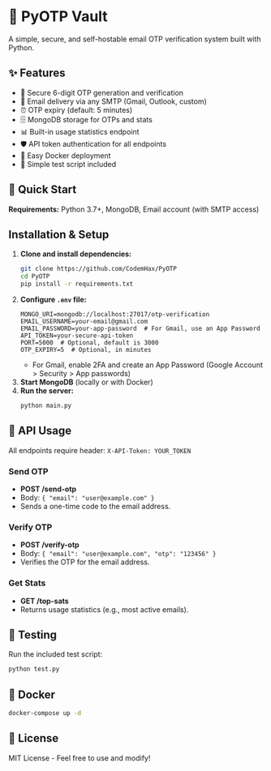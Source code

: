 # 🏰 PyOTP Vault

A simple, secure, and self-hostable email OTP verification system built with Python.

## ✨ Features

- 🔐 Secure 6-digit OTP generation and verification
- 📧 Email delivery via any SMTP (Gmail, Outlook, custom)
- ⏰ OTP expiry (default: 5 minutes)
- 🗄️ MongoDB storage for OTPs and stats
- 📊 Built-in usage statistics endpoint
- 🛡️ API token authentication for all endpoints
- 🐳 Easy Docker deployment
- 📝 Simple test script included

## 🚀 Quick Start

**Requirements:** Python 3.7+, MongoDB, Email account (with SMTP access)

## Installation & Setup

1. **Clone and install dependencies:**
   ```bash
   git clone https://github.com/CodemHax/PyOTP
   cd PyOTP
   pip install -r requirements.txt
   ```
2. **Configure `.env` file:**
   ```env
   MONGO_URI=mongodb://localhost:27017/otp-verification
   EMAIL_USERNAME=your-email@gmail.com
   EMAIL_PASSWORD=your-app-password  # For Gmail, use an App Password
   API_TOKEN=your-secure-api-token
   PORT=5000  # Optional, default is 3000
   OTP_EXPIRY=5  # Optional, in minutes
   ```
   - For Gmail, enable 2FA and create an App Password (Google Account > Security > App passwords)
3. **Start MongoDB** (locally or with Docker)
4. **Run the server:**
   ```bash
   python main.py
   ```

## 📡 API Usage

All endpoints require header: `X-API-Token: YOUR_TOKEN`

### Send OTP
- **POST /send-otp**
- Body: `{ "email": "user@example.com" }`
- Sends a one-time code to the email address.

### Verify OTP
- **POST /verify-otp**
- Body: `{ "email": "user@example.com", "otp": "123456" }`
- Verifies the OTP for the email address.

### Get Stats
- **GET /top-sats**
- Returns usage statistics (e.g., most active emails).

## 🧪 Testing

Run the included test script:
```bash
python test.py
```

## 🐳 Docker

```bash
docker-compose up -d
```

## 📄 License

MIT License - Feel free to use and modify!
